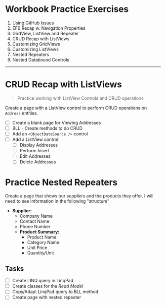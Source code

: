 # Workbook Practice Exercises

1. Using GitHub Issues
1. EF6 Recap w. Navigation Properties
1. GirdView, ListView and Repeater
1. CRUD Recap with ListViews
1. Customizing GridViews
1. Customizing ListViews
1. Nested Repeaters
1. Nested Databound Controls

----

# CRUD Recap with ListViews

> Practice working with ListView Controls and CRUD operations

Create a page with a ListView control to perform CRUD operations on `Address` entities.

- [ ] Create a blank page for Viewing Addresses
- [ ] BLL - Create methods to do CRUD
- [ ] Add an `<ObjectDataSource />` control
- [ ] Add a ListView control
  - [ ] Display Addresses
  - [ ] Perform Insert
  - [ ] Edit Addresses
  - [ ] Delete Addresses

# Practice Nested Repeaters

Create a page that shows our suppliers and the products they offer. I will need to see information in the following "structure"

- **Supplier:**
  - Company Name
  - Contact Name
  - Phone Number
  - **Product Summary:**
    - Product Name
    - Category Name
    - Unit Price
    - Quantity/Unit

## Tasks

- [ ] Create LINQ query in LinqPad
- [ ] Create classes for the *Read Model*
- [ ] Copy/Adapt LinqPad query to BLL method
- [ ] Create page with nested repeater
